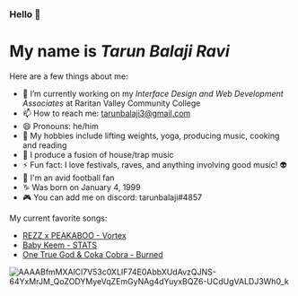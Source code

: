 ### Hello 👋
# My name is *Tarun Balaji Ravi*

Here are a few things about me:

- 🔭 I’m currently working on my *Interface Design and Web Development Associates* at Raritan Valley Community College 
- 📫 How to reach me: tarunbalaji3@gmail.com
- 😄 Pronouns: he/him
- 🌱 My hobbies include lifting weights, yoga, producing music, cooking and reading
- 🕺 I produce a fusion of house/trap music 
- ⚡ Fun fact: I love festivals, raves, and anything involving good music! :alien:
- 🏈 I'm an avid football fan
- ♑ Was born on January 4, 1999
- 🎮 You can add me on discord: tarunbalaji#4857

My current favorite songs:

* [REZZ x PEAKABOO - Vortex](https://www.youtube.com/watch?v=5Cav_KkuP4k)
* [Baby Keem - STATS](https://www.youtube.com/watch?v=mavwHsZ2WeU)
* [One True God & Coka Cobra - Burned](https://www.youtube.com/watch?v=F58DzENAWyA)


![AAAABfmMXAlCl7V53c0XLIF74E0AbbXUdAvzQJNS-64YxMrJM_QoZODYMyeVqZEmGyNAg4dYuyxBQZ6-UCdUgVALDJ3Wh0_k](https://user-images.githubusercontent.com/89943662/131752859-95e936d5-d499-4fd6-a912-061e57aa5d2a.jpg)

